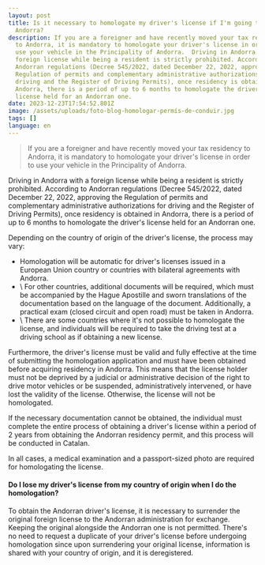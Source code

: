 ```yaml
---
layout: post
title: Is it necessary to homologate my driver's license if I'm going to live in
  Andorra?
description: If you are a foreigner and have recently moved your tax residency
  to Andorra, it is mandatory to homologate your driver's license in order to
  use your vehicle in the Principality of Andorra.  Driving in Andorra with a
  foreign license while being a resident is strictly prohibited. According to
  Andorran regulations (Decree 545/2022, dated December 22, 2022, approving the
  Regulation of permits and complementary administrative authorizations for
  driving and the Register of Driving Permits), once residency is obtained in
  Andorra, there is a period of up to 6 months to homologate the driver's
  license held for an Andorran one.
date: 2023-12-23T17:54:52.801Z
image: /assets/uploads/foto-blog-homologar-permís-de-conduir.jpg
tags: []
language: en
---
```

> If you are a foreigner and have recently moved your tax residency to Andorra, it is mandatory to homologate your driver's license in order to use your vehicle in the Principality of Andorra.

Driving in Andorra with a foreign license while being a resident is strictly prohibited. According to Andorran regulations (Decree 545/2022, dated December 22, 2022, approving the Regulation of permits and complementary administrative authorizations for driving and the Register of Driving Permits), once residency is obtained in Andorra, there is a period of up to 6 months to homologate the driver's license held for an Andorran one.

Depending on the country of origin of the driver's license, the process may vary:

* Homologation will be automatic for driver's licenses issued in a European Union country or countries with bilateral agreements with Andorra.
* \    For other countries, additional documents will be required, which must be accompanied by the Hague Apostille and sworn translations of the documentation based on the language of the document. Additionally, a practical exam (closed circuit and open road) must be taken in Andorra.
* \    There are some countries where it's not possible to homologate the license, and individuals will be required to take the driving test at a driving school as if obtaining a new license.

Furthermore, the driver's license must be valid and fully effective at the time of submitting the homologation application and must have been obtained before acquiring residency in Andorra. This means that the license holder must not be deprived by a judicial or administrative decision of the right to drive motor vehicles or be suspended, administratively intervened, or have lost the validity of the license. Otherwise, the license will not be homologated.

If the necessary documentation cannot be obtained, the individual must complete the entire process of obtaining a driver's license within a period of 2 years from obtaining the Andorran residency permit, and this process will be conducted in Catalan.

In all cases, a medical examination and a passport-sized photo are required for homologating the license.

#### Do I lose my driver's license from my country of origin when I do the homologation?

To obtain the Andorran driver's license, it is necessary to surrender the original foreign license to the Andorran administration for exchange. Keeping the original alongside the Andorran one is not permitted. There's no need to request a duplicate of your driver's license before undergoing homologation since upon surrendering your original license, information is shared with your country of origin, and it is deregistered.